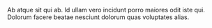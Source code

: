 Ab atque sit qui ab.
Id ullam vero incidunt porro maiores odit iste qui.
Dolorum facere beatae nesciunt dolorum quas voluptates alias.